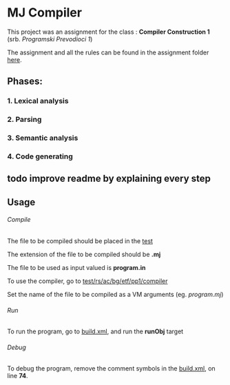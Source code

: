 # MJ Compiler
 
 This project was an assignment for the class : **Compiler Construction 1** (srb. *Programski Prevodioci 1*)
 
 The assignment and all the rules can be found in the assignment folder [here](https://github.com/milicevicMarko/MJ_Compiler/tree/master/assignment).
 
 ## Phases:
 ### 1. Lexical analysis
 ### 2. Parsing
 ### 3. Semantic analysis  
 ### 4. Code generating
 
 ## todo improve readme by explaining every step

## Usage

###### Compile

The file to be compiled should be placed in the [test](https://github.com/milicevicMarko/MJ_Compiler/blob/master/test) 

The extension of the file to be compiled should be **.mj**

The file to be used as input valued is **program.in**

To use the compiler, go to [test/rs/ac/bg/etf/pp1/compiler](https://github.com/milicevicMarko/MJ_Compiler/blob/master/test/rs/ac/bg/etf/pp1/Compiler.java) 

Set the name of the file to be compiled as a VM arguments (eg. _program.mj_)

###### Run

To run the program, go to [build.xml](https://github.com/milicevicMarko/MJ_Compiler/blob/master/build.xml), and run the **runObj** target  

###### Debug

To debug the program, remove the comment symbols in the [build.xml](https://github.com/milicevicMarko/MJ_Compiler/blob/master/build.xml), on line **74**.